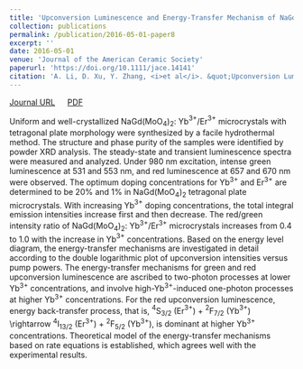 ```yaml
---
title: 'Upconversion Luminescence and Energy-Transfer Mechanism of NaGd(MoO$_4$)$_2$: Yb$^{3+}$/Er$^{3+}$ Microcrystals'
collection: publications
permalink: /publication/2016-05-01-paper8
excerpt: ''
date: 2016-05-01
venue: 'Journal of the American Ceramic Society'
paperurl: 'https://doi.org/10.1111/jace.14141'
citation: 'A. Li, D. Xu, Y. Zhang, <i>et al</i>. &quot;Upconversion Luminescence and Energy-Transfer Mechanism of NaGd(MoO$_4$)$_2$: Yb$^{3+}$/Er$^{3+}$ Microcrystals&quot; <i>Journal of the American Ceramic Society</i>, 2016, 99(5): 1657-1663.'
---
```

[Journal URL](https://doi.org/10.1111/jace.14141) &emsp; [PDF]()

Uniform and well-crystallized NaGd(MoO$_4$)$_2$: Yb$^{3+}$/Er$^{3+}$ microcrystals with tetragonal plate morphology were synthesized by a facile hydrothermal method. The structure and phase purity of the samples were identified by powder XRD analysis. The steady-state and transient luminescence spectra were measured and analyzed. Under 980 nm excitation, intense green luminescence at 531 and 553 nm, and red luminescence at 657 and 670 nm were observed. The optimum doping concentrations for Yb$^{3+}$ and Er$^{3+}$ are determined to be 20% and 1% in NaGd(MoO$_4$)$_2$ tetragonal plate microcrystals. With increasing Yb$^{3+}$ doping concentrations, the total integral emission intensities increase first and then decrease. The red/green intensity ratio of NaGd(MoO$_4$)$_2$: Yb$^{3+}$/Er$^{3+}$ microcrystals increases from 0.4 to 1.0 with the increase in Yb$^{3+}$ concentrations. Based on the energy level diagram, the energy-transfer mechanisms are investigated in detail according to the double logarithmic plot of upconversion intensities versus pump powers. The energy-transfer mechanisms for green and red upconversion luminescence are ascribed to two-photon processes at lower Yb$^{3+}$ concentrations, and involve high-Yb$^{3+}$-induced one-photon processes at higher Yb$^{3+}$ concentrations. For the red upconversion luminescence, energy back-transfer process, that is, $^4$S$_{3/2}$ (Er$^{3+}$) + $^2$F$_{7/2}$ (Yb$^{3+}$) \rightarrow $^4$I$_{13/2}$ (Er$^{3+}$) + $^2$F$_{5/2}$ (Yb$^{3+}$), is dominant at higher Yb$^{3+}$ concentrations. Theoretical model of the energy-transfer mechanisms based on rate equations is established, which agrees well with the experimental results.